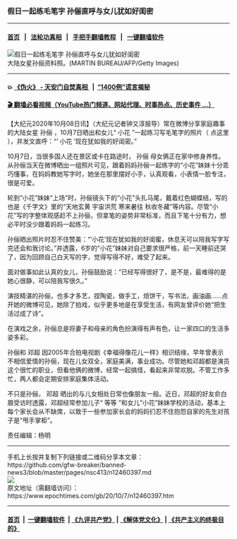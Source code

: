 ### 假日一起练毛笔字 孙俪直呼与女儿犹如好闺密
------------------------

#### [首页](https://github.com/gfw-breaker/banned-news3/blob/master/README.md) &nbsp;&nbsp;|&nbsp;&nbsp; [法轮功真相](https://github.com/begood0513/basic/blob/master/README.md)  &nbsp;&nbsp;|&nbsp;&nbsp; [手把手翻墙教程](https://github.com/gfw-breaker/guides/wiki)  &nbsp;&nbsp;|&nbsp;&nbsp; [一键翻墙软件](https://github.com/gfw-breaker/nogfw/blob/master/README.md)  



<div><img alt="假日一起练毛笔字 孙俪直呼与女儿犹如好闺密" class="attachment-djy_600_400 size-djy_600_400 wp-post-image" src="https://i.epochtimes.com/assets/uploads/2016/12/GettyImages-172078025-600x400.jpg"/>
<div class="caption">
 大陆女星孙俪资料照。(MARTIN BUREAU/AFP/Getty Images)
</div></div><hr/>

#### 💥 [《伪火》 - 天安门自焚真相 ](http://158.247.195.190:10000/videos/blog/weihuo.html)&nbsp; |&nbsp; [“1400例”谎言揭秘  ](http://158.247.195.190:10000/videos/blog/jiexi1400.html)

#### [ 🎬  翻墙必看视频（YouTube热门频道、网站代理、时事热点、历史事件 ...）](https://github.com/gfw-breaker/links/blob/master/banned.md)

<div><p>
 【大纪元2020年10月08日讯】（大纪元记者钟又淳报导）常在微博分享家庭趣事的大陆女星
 <ok href="https://www.epochtimes.com/gb/tag/%E5%AD%99%E4%BF%AA.html">
  孙俪
 </ok>
 ，10月7日晒出和女儿“
 <ok href="https://www.epochtimes.com/gb/tag/%E5%B0%8F%E8%8A%B1.html">
  小花
 </ok>
 ”一起练习写毛笔字的照片（
 <ok href="https://weibo.com/p/1005051678105910/photos?from=page_100505&amp;mod=TAB#place" rel="noopener noreferrer" target="_blank">
  点这里
 </ok>
 ），并发文直呼：“‘
 <ok href="https://www.epochtimes.com/gb/tag/%E5%B0%8F%E8%8A%B1.html">
  小花
 </ok>
 ’现在犹如我的好闺密。”
</p>
<p>
 10月7日，当很多国人还在景区或卡在路途时，
 <ok href="https://www.epochtimes.com/gb/tag/%E5%AD%99%E4%BF%AA.html">
  孙俪
 </ok>
 母女俩正在家中修身养性。从孙俪当天在微博晒出一组照片可见，跟着妈妈孙俪一起练字的“小花”妹妹十分乖巧懂事，在妈妈教她写字时，她坐在那里摆好小手，认真观看，小表情一脸专注，很是可爱。
</p>
<p>
 轮到“小花”妹妹“上场”时，孙俪镜头下的“小花”头扎马尾，戴着红色蝴蝶结，写的也是《千字文》里的“天地玄黄 宇宙洪荒 寒来暑往 秋收冬藏”等内容。尽管“小花”写的字整体观感赶不上孙俪，但拿笔的姿势非常标准，而且下笔十分有力，想必平时没少跟着妈妈一起练习。
</p>
<p>
 孙俪晒出照片时忍不住赞美：“‘小花’现在犹如我的好闺蜜，休息天可以陪我写字写完还会和我讨论。”并透露，6岁的“小花”妹妹对自己要求很严格，前一天睡前还哭了，因为回顾自己白天写的字，觉得写得不好，难受了起来。
</p>
<p>
 面对做事如此认真的女儿，孙俪鼓励说：“已经写得很好了，是不是，最难得的是她心很静，可以陪我写很久。”
</p>
<p>
 演技精湛的孙俪，也多才多艺，捏陶瓷，做手工，焙饼干，写书法，画油画……点开她的微博可见，她除了拍戏，似乎更多地是在享受生活，有网友曾评价她“把生活过成了诗”。
</p>
<p>
 在演戏之余，孙俪总是将妻子和母亲的角色扮演得有声有色，让一家四口的生活多姿多彩。
</p>
<p>
 孙俪和
 <ok href="https://www.epochtimes.com/gb/tag/%E9%82%93%E8%B6%85.html">
  邓超
 </ok>
 因2005年合拍电视剧《幸福得像花儿一样》相识结缘，早年曾表示不相信爱情的孙俪，现在儿女双全，家庭美满，事业成功。尽管她和邓超都是演员这个很忙的职业，但看他俩的微博，经常一起搞怪，看起来非常欢脱。不管工作多忙，两人都会定期安排家庭集体活动。
</p>
<p>
 不只是孙俪，
 <ok href="https://www.epochtimes.com/gb/tag/%E9%82%93%E8%B6%85.html">
  邓超
 </ok>
 晒出的与儿女相处日常也像朋友一般。近日，邓超的好友俞白眉受访时透露，邓超经常参加儿子“
 <ok href="https://www.epochtimes.com/gb/tag/%E7%AD%89%E7%AD%89.html">
  等等
 </ok>
 ”和女儿“小花”妹妹学校的活动，基本上每个家长会从不缺席，以致于一些参加家长会的妈妈们忍不住抱怨自家的先生对孩子是“甩手掌柜”。
</p>
<p>
 责任编辑：杨明
</p>
</div>
<hr/>
手机上长按并复制下列链接或二维码分享本文章：<br/>
https://github.com/gfw-breaker/banned-news3/blob/master/pages/nsc413/n12460397.md <br/>
<a href='https://github.com/gfw-breaker/banned-news3/blob/master/pages/nsc413/n12460397.md'><img src='https://github.com/gfw-breaker/banned-news3/blob/master/pages/nsc413/n12460397.md.png'/></a> <br/>
原文地址（需翻墙访问）：https://www.epochtimes.com/gb/20/10/7/n12460397.htm


------------------------
#### [首页](https://github.com/gfw-breaker/banned-news3/blob/master/README.md) &nbsp;|&nbsp; [一键翻墙软件](https://github.com/gfw-breaker/nogfw/blob/master/README.md) &nbsp;| [《九评共产党》](https://github.com/gfw-breaker/9ping.md/blob/master/README.md#九评之一评共产党是什么) | [《解体党文化》](https://github.com/gfw-breaker/jtdwh.md/blob/master/README.md) | [《共产主义的终极目的》](https://github.com/gfw-breaker/gczydzjmd.md/blob/master/README.md)


<img src='http://gfw-breaker.win/banned-news3/pages/nsc413/n12460397.md' width='0px' height='0px'/>